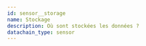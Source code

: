 ```yaml
---
id: sensor__storage
name: Stockage
description: Où sont stockées les données ?
datachain_type: sensor
---
```

